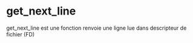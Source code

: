 # get_next_line
get_next_line est une fonction renvoie une ligne lue dans descripteur de fichier (FD)
